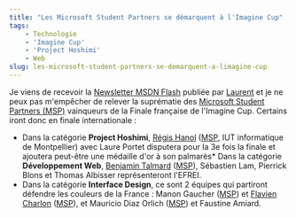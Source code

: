 ```yaml
---
title: "Les Microsoft Student Partners se démarquent à l'Imagine Cup"
tags:
    - Technologie
    - 'Imagine Cup'
    - 'Project Hoshimi'
    - Web
slug: les-microsoft-student-partners-se-demarquent-a-limagine-cup
---
```


Je viens de recevoir la
[Newsletter MSDN Flash](http://msdn.microsoft.com/en-us/aa570311.aspx) publiée
par [Laurent](http://blogs.msdn.com/b/laurelle/) et je ne peux pas m'empêcher de
relever la suprématie des
[Microsoft Student Partners (MSP)](https://msdn.microsoft.com/en-us/microsoftstudentpartners.aspx)
vainqueurs de la Finale française de l'Imagine Cup. Certains iront donc en
finale internationale :

-   Dans la catégorie **Project Hoshimi**,
    [Régis Hanol](http://blogs.developpeur.org/zogstrip/archive/2007/06/15/project-hoshimi-finaliste.aspx)
    ([MSP](https://msdn.microsoft.com/en-us/microsoftstudentpartners.aspx), IUT
    informatique de Montpellier) avec Laure Portet disputera pour la 3e fois la
    finale et ajoutera peut-être une médaille d'or à son palmarès\* Dans la
    catégorie **Développement Web**,
    [Benjamin Talmard](http://benjamin.talmard.com/)
    ([MSP](https://msdn.microsoft.com/en-us/microsoftstudentpartners.aspx)),
    Sébastien Lam, Pierrick Blons et Thomas Albisser représenteront l'EFREI.
-   Dans la catégorie **Interface Design**, ce sont 2 équipes qui partiront
    défendre les couleurs de la France : Manon Gaucher
    ([MSP](https://msdn.microsoft.com/en-us/microsoftstudentpartners.aspx)) et
    [Flavien Charlon](http://blogs.codes-sources.com/raptorxp/archive/2007/06/15/imagine-cup-2007-c-est-parti-pour-la-finale.aspx)
    ([MSP](https://msdn.microsoft.com/en-us/microsoftstudentpartners.aspx)), et
    Mauricio Diaz Orlich
    ([MSP](https://msdn.microsoft.com/en-us/microsoftstudentpartners.aspx)) et
    Faustine Amiard.
